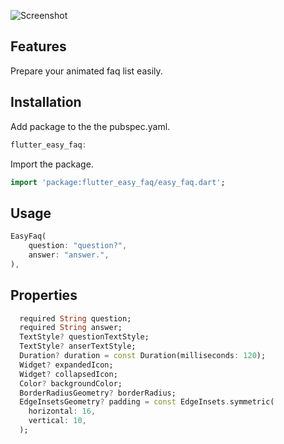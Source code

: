 <!--
This README describes the package. If you publish this package to pub.dev,
this README's contents appear on the landing page for your package.

For information about how to write a good package README, see the guide for
[writing package pages](https://dart.dev/guides/libraries/writing-package-pages).

For general information about developing packages, see the Dart guide for
[creating packages](https://dart.dev/guides/libraries/create-library-packages)
and the Flutter guide for
[developing packages and plugins](https://flutter.dev/developing-packages).
-->

![Screenshot](https://github.com/berkaycatak/flutter_easy_faq/assets/34205493/b26b89c8-d5ee-4c0e-b7c7-6632fe6c4932)


## Features
Prepare your animated faq list easily.

## Installation


Add package to the the pubspec.yaml.

```dart
flutter_easy_faq:
```

Import the package.

```dart
import 'package:flutter_easy_faq/easy_faq.dart';
```

## Usage

```dart
EasyFaq(
    question: "question?",
    answer: "answer.",
),
```

## Properties

```dart
  required String question;
  required String answer;
  TextStyle? questionTextStyle;
  TextStyle? anserTextStyle;
  Duration? duration = const Duration(milliseconds: 120);
  Widget? expandedIcon;
  Widget? collapsedIcon;
  Color? backgroundColor;
  BorderRadiusGeometry? borderRadius;
  EdgeInsetsGeometry? padding = const EdgeInsets.symmetric(
    horizontal: 16,
    vertical: 10,
  );
```